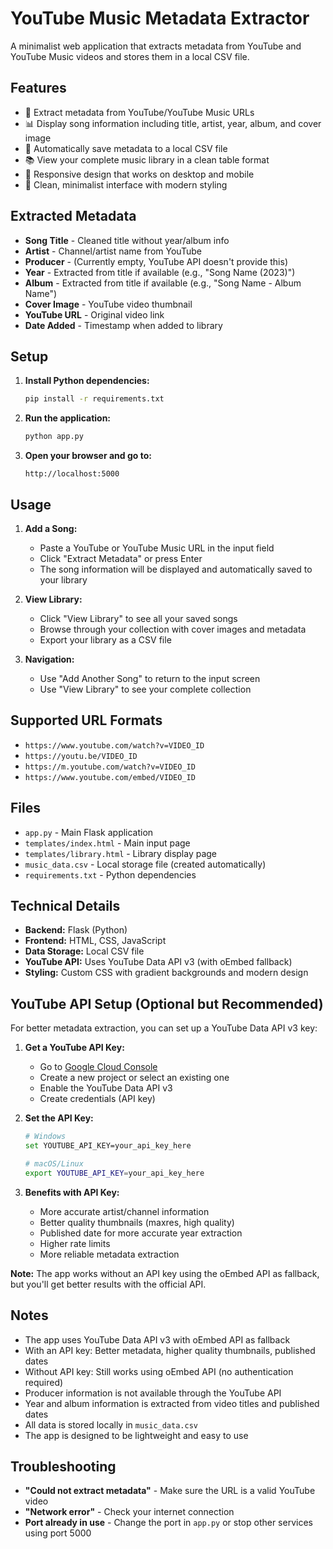 # YouTube Music Metadata Extractor

A minimalist web application that extracts metadata from YouTube and YouTube Music videos and stores them in a local CSV file.

## Features

- 🎵 Extract metadata from YouTube/YouTube Music URLs
- 📊 Display song information including title, artist, year, album, and cover image
- 💾 Automatically save metadata to a local CSV file
- 📚 View your complete music library in a clean table format
- 📱 Responsive design that works on desktop and mobile
- 🎨 Clean, minimalist interface with modern styling

## Extracted Metadata

- **Song Title** - Cleaned title without year/album info
- **Artist** - Channel/artist name from YouTube
- **Producer** - (Currently empty, YouTube API doesn't provide this)
- **Year** - Extracted from title if available (e.g., "Song Name (2023)")
- **Album** - Extracted from title if available (e.g., "Song Name - Album Name")
- **Cover Image** - YouTube video thumbnail
- **YouTube URL** - Original video link
- **Date Added** - Timestamp when added to library

## Setup

1. **Install Python dependencies:**
   ```bash
   pip install -r requirements.txt
   ```

2. **Run the application:**
   ```bash
   python app.py
   ```

3. **Open your browser and go to:**
   ```
   http://localhost:5000
   ```

## Usage

1. **Add a Song:**
   - Paste a YouTube or YouTube Music URL in the input field
   - Click "Extract Metadata" or press Enter
   - The song information will be displayed and automatically saved to your library

2. **View Library:**
   - Click "View Library" to see all your saved songs
   - Browse through your collection with cover images and metadata
   - Export your library as a CSV file

3. **Navigation:**
   - Use "Add Another Song" to return to the input screen
   - Use "View Library" to see your complete collection

## Supported URL Formats

- `https://www.youtube.com/watch?v=VIDEO_ID`
- `https://youtu.be/VIDEO_ID`
- `https://m.youtube.com/watch?v=VIDEO_ID`
- `https://www.youtube.com/embed/VIDEO_ID`

## Files

- `app.py` - Main Flask application
- `templates/index.html` - Main input page
- `templates/library.html` - Library display page
- `music_data.csv` - Local storage file (created automatically)
- `requirements.txt` - Python dependencies

## Technical Details

- **Backend:** Flask (Python)
- **Frontend:** HTML, CSS, JavaScript
- **Data Storage:** Local CSV file
- **YouTube API:** Uses YouTube Data API v3 (with oEmbed fallback)
- **Styling:** Custom CSS with gradient backgrounds and modern design

## YouTube API Setup (Optional but Recommended)

For better metadata extraction, you can set up a YouTube Data API v3 key:

1. **Get a YouTube API Key:**
   - Go to [Google Cloud Console](https://console.cloud.google.com/)
   - Create a new project or select an existing one
   - Enable the YouTube Data API v3
   - Create credentials (API key)

2. **Set the API Key:**
   ```bash
   # Windows
   set YOUTUBE_API_KEY=your_api_key_here
   
   # macOS/Linux
   export YOUTUBE_API_KEY=your_api_key_here
   ```

3. **Benefits with API Key:**
   - More accurate artist/channel information
   - Better quality thumbnails (maxres, high quality)
   - Published date for more accurate year extraction
   - Higher rate limits
   - More reliable metadata extraction

**Note:** The app works without an API key using the oEmbed API as fallback, but you'll get better results with the official API.

## Notes

- The app uses YouTube Data API v3 with oEmbed API as fallback
- With an API key: Better metadata, higher quality thumbnails, published dates
- Without API key: Still works using oEmbed API (no authentication required)
- Producer information is not available through the YouTube API
- Year and album information is extracted from video titles and published dates
- All data is stored locally in `music_data.csv`
- The app is designed to be lightweight and easy to use

## Troubleshooting

- **"Could not extract metadata"** - Make sure the URL is a valid YouTube video
- **"Network error"** - Check your internet connection
- **Port already in use** - Change the port in `app.py` or stop other services using port 5000 